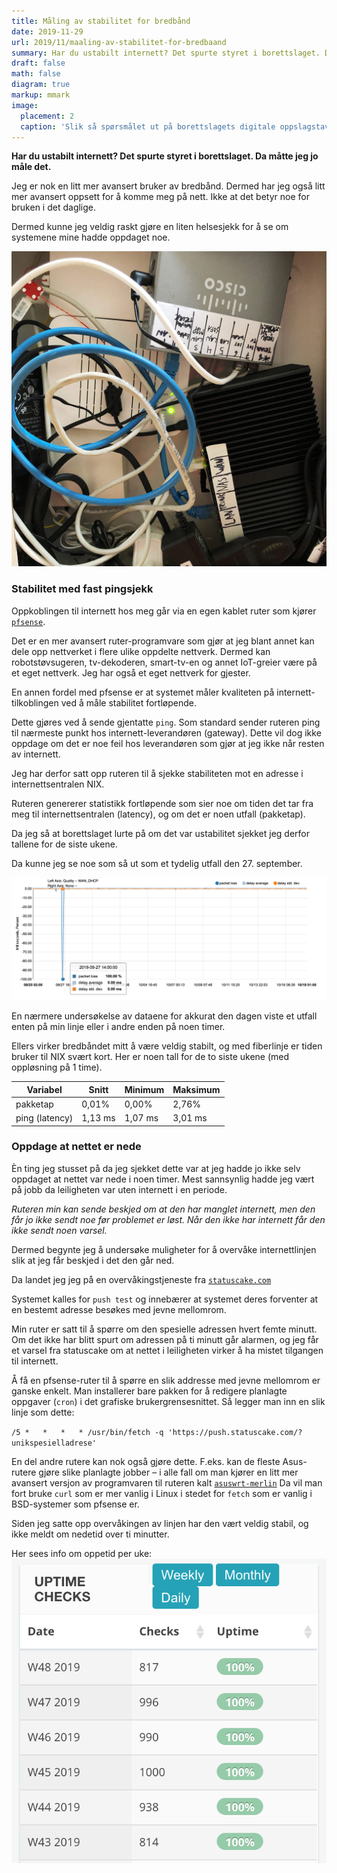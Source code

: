 ```yaml
---
title: Måling av stabilitet for bredbånd
date: 2019-11-29
url: 2019/11/maaling-av-stabilitet-for-bredbaand
summary: Har du ustabilt internett? Det spurte styret i borettslaget. Da måtte jeg jo måle det.
draft: false
math: false
diagram: true
markup: mmark
image:
  placement: 2
  caption: 'Slik så spørsmålet ut på borettslagets digitale oppslagstavle'
---
```


**Har du ustabilt internett? Det spurte styret i borettslaget. Da måtte jeg jo måle det.**

Jeg er nok en litt mer avansert bruker av bredbånd. Dermed har jeg også litt mer avansert oppsett for å komme meg på nett. Ikke at det betyr noe for bruken i det daglige.

Dermed kunne jeg veldig raskt gjøre en liten helsesjekk for å se om systemene mine hadde oppdaget noe.

![Skapet der fiberen kommer inn og ruteren med pfsense står](router-fiber-in.jpg)

### Stabilitet med fast pingsjekk

Oppkoblingen til internett hos meg går via en egen kablet ruter som kjører [`pfsense`](https://docs.netgate.com/pfsense/en/latest/).

Det er en mer avansert ruter-programvare som gjør at jeg blant annet kan dele opp nettverket i flere ulike oppdelte nettverk. Dermed kan robotstøvsugeren, tv-dekoderen, smart-tv-en og annet IoT-greier være på et eget nettverk. Jeg har også et eget nettverk for gjester.

En annen fordel med pfsense er at systemet måler kvaliteten på internett-tilkoblingen ved å måle stabilitet fortløpende.

Dette gjøres ved å sende gjentatte `ping`. Som standard sender ruteren ping til nærmeste punkt hos internett-leverandøren (gateway). Dette vil dog ikke oppdage om det er noe feil hos leverandøren som gjør at jeg ikke når resten av internett.

Jeg har derfor satt opp ruteren til å sjekke stabiliteten mot en adresse i internettsentralen NIX.

Ruteren genererer statistikk fortløpende som sier noe om tiden det tar fra meg til internettsentralen (latency), og om det er noen utfall (pakketap).

Da jeg så at borettslaget lurte på om det var ustabilitet sjekket jeg derfor tallene for de siste ukene.

Da kunne jeg se noe som så ut som et tydelig utfall den 27. september.

![Graf som viser et fall med pakketap den 27. september](pfsense-quality-monitoring.png)

En nærmere undersøkelse av dataene for akkurat den dagen viste et utfall enten på min linje eller i andre enden på noen timer.

Ellers virker bredbåndet mitt å være veldig stabilt, og med fiberlinje er tiden bruker til NIX svært kort. Her er noen tall for de to siste ukene (med oppløsning på 1 time).

| Variabel        | Snitt         | Minimum       | Maksimum      |
| --------------- | ------------- | ------------- | ------------- |
| pakketap        |         0,01% |         0,00% |         2,76% |
| ping (latency)  | 1,13 ms       | 1,07 ms       | 3,01 ms       |


### Oppdage at nettet er nede

Èn ting jeg stusset på da jeg sjekket dette var at jeg hadde jo ikke selv oppdaget at nettet var nede i noen timer. Mest sannsynlig hadde jeg vært på jobb da leiligheten var uten internett i en periode.

_Ruteren min kan sende beskjed om at den har manglet internett, men den får jo ikke sendt noe før problemet er løst. Når den ikke har internett får den ikke sendt noen varsel._

Dermed begynte jeg å undersøke muligheter for å overvåke internettlinjen slik at jeg får beskjed i det den går ned.

Da landet jeg jeg på en overvåkingstjeneste fra [`statuscake.com`](https://www.statuscake.com/)

Systemet kalles for `push test` og innebærer at systemet deres forventer at en bestemt adresse besøkes med jevne mellomrom.

Min ruter er satt til å spørre om den spesielle adressen hvert femte minutt. Om det ikke har blitt spurt om adressen på ti minutt går alarmen, og jeg får et varsel fra statuscake om at nettet i leiligheten virker å ha mistet tilgangen til internett.

Å få en pfsense-ruter til å spørre en slik addresse med jevne mellomrom er ganske enkelt. Man installerer bare pakken for å redigere planlagte oppgaver (`cron`) i det grafiske brukergrensesnittet. Så legger man inn en slik linje som dette:

`/5	*	*	*	* /usr/bin/fetch -q 'https://push.statuscake.com/?unikspesielladrese'`

En del andre rutere kan nok også gjøre dette. F.eks. kan de fleste Asus-rutere gjøre slike planlagte jobber – i alle fall om man kjører en litt mer avansert versjon av programvaren til ruteren kalt [`asuswrt-merlin`](https://github.com/RMerl/asuswrt-merlin/wiki/Scheduled-tasks-(cron-jobs))
Da vil man fort bruke `curl` som er mer vanlig i Linux i stedet for `fetch` som er vanlig i BSD-systemer som pfsense er.

Siden jeg satte opp overvåkingen av linjen har den vært veldig stabil, og ikke meldt om nedetid over ti minutter.

Her sees info om oppetid per uke:
![Statuscake – oppetid per uke 100 prosent uke 43-48](statuscake-uptime-weeks.png)
